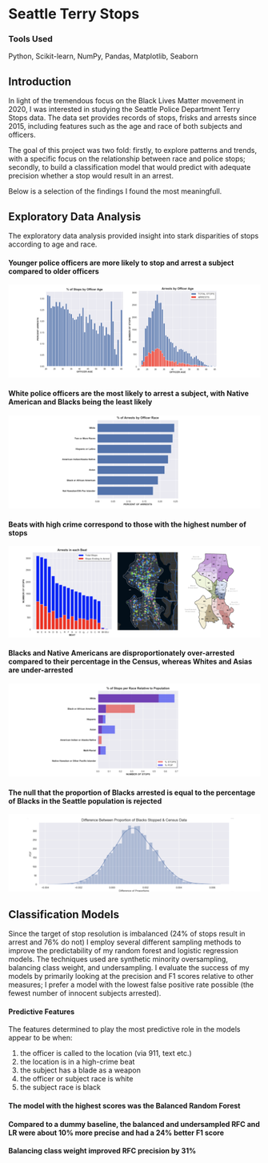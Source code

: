 
# Seattle Terry Stops

### Tools Used
Python, Scikit-learn, NumPy, Pandas, Matplotlib, Seaborn

## Introduction

In light of the tremendous focus on the Black Lives Matter movement in 2020, I was interested in studying the Seattle Police Department Terry Stops data. The data set provides records of stops, frisks and arrests since 2015, including features such as the age and race of both subjects and officers.

The goal of this project was two fold: firstly, to explore patterns and trends, with a specific focus on the relationship between race and police stops; secondly, to build a classification model that would predict with adequate precision whether a stop would result in an arrest. 

Below is a selection of the findings I found the most meaningfull. 


## Exploratory Data Analysis 

The exploratory data analysis provided insight into stark disparities of stops according to age and race.

#### Younger police officers are more likely to stop and arrest a subject compared to older officers
![Screenshot](3.1.png)

#### White police officers are the most likely to arrest a subject, with Native American and Blacks being the least likely
![Screenshot](3.2.png)

#### Beats with high crime correspond to those with the highest number of stops
![Screenshot](3.3.png)
 
#### Blacks and Native Americans are disproportionately over-arrested compared to their percentage in the Census, whereas Whites and Asias are under-arrested
![Screenshot](3.4.png)

#### The null that the proportion of Blacks arrested is equal to the percentage of Blacks in the Seattle population is rejected
![Screenshot](3.5.png)


## Classification Models
Since the target of stop resolution is imbalanced (24% of stops result in arrest and 76% do not) I employ several different sampling methods to improve the predictability of my random forest and logistic regression models. The techniques used are synthetic minority oversampling, balancing class weight, and undersampling. I evaluate the success of my models by primarily looking at the precision and F1 scores relative to other measures; I prefer a model with the lowest false positive rate possible (the fewest number of innocent subjects arrested).

#### Predictive Features
The features determined to play the most predictive role in the models appear to be when:
1) the officer is called to the location (via 911, text etc.)
2) the location is in a high-crime beat
3) the subject has a blade as a weapon
4) the officer or subject race is white 
5) the subject race is black 

#### The model with the highest scores was the Balanced Random Forest

#### Compared to a dummy baseline, the balanced and undersampled RFC and LR were about 10% more precise and had a 24% better F1 score

#### Balancing class weight improved RFC precision by 31%


